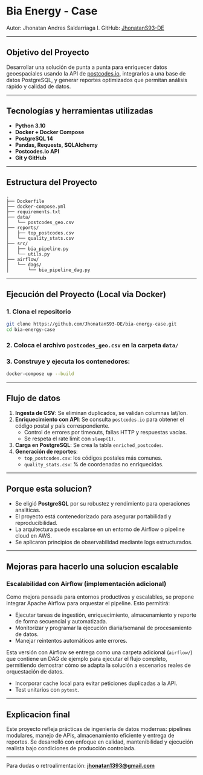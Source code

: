 # Bia Energy - Case

Autor: Jhonatan Andres Saldarriaga I.
GitHub: [JhonatanS93-DE](https://github.com/JhonatanS93-DE)

---

## Objetivo del Proyecto

Desarrollar una solución de punta a punta para enriquecer datos geoespaciales usando la API de [postcodes.io](https://postcodes.io), integrarlos a una base de datos PostgreSQL, y generar reportes optimizados que permitan análisis rápido y calidad de datos.

---

## Tecnologías y herramientas utilizadas
- **Python 3.10**
- **Docker + Docker Compose**
- **PostgreSQL 14**
- **Pandas, Requests, SQLAlchemy**
- **Postcodes.io API**
- **Git y GitHub**

---

## Estructura del Proyecto

```
.
├── Dockerfile
├── docker-compose.yml
├── requirements.txt
├── data/
│   └── postcodes_geo.csv
├── reports/
│   ├── top_postcodes.csv
│   └── quality_stats.csv
├── src/
│   ├── bia_pipeline.py
│   └── utils.py
├── airflow/
│   └── dags/
│       └── bia_pipeline_dag.py
```

---

## Ejecución del Proyecto (Local via Docker)

### 1. Clona el repositorio
```bash
git clone https://github.com/JhonatanS93-DE/bia-energy-case.git
cd bia-energy-case
```

### 2. Coloca el archivo `postcodes_geo.csv` en la carpeta `data/`

### 3. Construye y ejecuta los contenedores:
```bash
docker-compose up --build
```

---

## Flujo de datos

1. **Ingesta de CSV**: Se eliminan duplicados, se validan columnas lat/lon.
2. **Enriquecimiento con API**: Se consulta `postcodes.io` para obtener el código postal y país correspondiente. 
   - Control de errores por timeouts, fallas HTTP y respuestas vacías.
   - Se respeta el rate limit con `sleep(1)`.
3. **Carga en PostgreSQL**: Se crea la tabla `enriched_postcodes`.
4. **Generación de reportes**:
   - `top_postcodes.csv`: los códigos postales más comunes.
   - `quality_stats.csv`: % de coordenadas no enriquecidas.

---

## Porque esta solucion?
- Se eligió **PostgreSQL** por su robustez y rendimiento para operaciones analíticas.
- El proyecto está contenedorizado para asegurar portabilidad y reproducibilidad.
- La arquitectura puede escalarse en un entorno de Airflow o pipeline cloud en AWS.
- Se aplicaron principios de observabilidad mediante logs estructurados.

---

## Mejoras para hacerlo una solucion escalable

### Escalabilidad con Airflow (implementación adicional)
Como mejora pensada para entornos productivos y escalables, se propone integrar Apache Airflow para orquestar el pipeline. Esto permitirá:

- Ejecutar tareas de ingestión, enriquecimiento, almacenamiento y reporte de forma secuencial y automatizada.
- Monitorizar y programar la ejecución diaria/semanal de procesamiento de datos.
- Manejar reintentos automáticos ante errores.

Esta versión con Airflow se entrega como una carpeta adicional (`airflow/`) que contiene un DAG de ejemplo para ejecutar el flujo completo, permitiendo demostrar cómo se adapta la solución a escenarios reales de orquestación de datos.

- Incorporar cache local para evitar peticiones duplicadas a la API.
- Test unitarios con `pytest`.

---

## Explicacion final

Este proyecto refleja prácticas de ingeniería de datos modernas: pipelines modulares, manejo  de APIs, almacenamiento eficiente y entrega de reportes. Se desarrolló con enfoque en calidad, mantenibilidad y ejecución realista bajo condiciones de producción controlada.

---

Para dudas o retroalimentación: **jhonatan1393@gmail.com**
